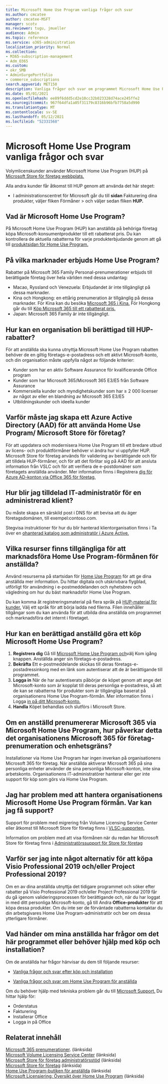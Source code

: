 ```yaml
---
title: Microsoft Home Use Program vanliga frågor och svar
ms.author: cmcatee
author: cmcatee-MSFT
manager: scotv
ms.reviewer: tugu, jmueller
audience: Admin
ms.topic: reference
ms.service: o365-administration
localization_priority: Normal
ms.collection:
- M365-subscription-management
- Adm_O365
ms.custom:
- okr_SMB
- AdminSurgePortfolio
- commerce_subscriptions
search.appverid: MET150
description: Vanliga frågor och svar om programmet Microsoft Home Use Program.
ms.date: 05/01/2021
ms.openlocfilehash: ee89f6ddd5cd2e10cc32b023328d74ace245ffe2
ms.sourcegitcommit: 967f64dfa1a05f31179c8316b96bfb7758a5d990
ms.translationtype: MT
ms.contentlocale: sv-SE
ms.lasthandoff: 05/12/2021
ms.locfileid: "52331568"
---
```

# <a name="microsoft-home-use-program-frequently-asked-questions-faq"></a>Microsoft Home Use Program vanliga frågor och svar

Volymlicenskunder använder Microsoft Home Use Program (HUP) på [Microsoft Store för företag webbplats.](https://go.microsoft.com/fwlink/?linkid=2139192)

Alla andra kunder får åtkomst till HUP genom att använda det här steget:

- I administrationscentret för Microsoft går du till **sidan** Fakturering dina produkter, väljer fliken Förmåner  >  [](https://go.microsoft.com/fwlink/p/?linkid=842054)och väljer sedan fliken **HUP.** 

## <a name="what-is-the-microsoft-home-use-program"></a>Vad är Microsoft Home Use Program?

På Microsoft Home Use Program (HUP) kan anställda på behöriga företag köpa Microsoft-konsumentprodukter till ett rabatterat pris. Du kan kontrollera de aktuella rabatterna för varje produkterbjudande genom att gå till [produktsidan för Home Use Program.](https://www.microsoft.com/home-use-program)

## <a name="in-which-markets-is-the-home-use-program-offered"></a>På vilka marknader erbjuds Home Use Program?

Rabatter på Microsoft 365 Family Personal-prenumerationer erbjuds till berättigade företag över hela världen med dessa undantag:

- Macao, Ryssland och Venezuela: Erbjudandet är inte tillgängligt på dessa marknader.
- Kina och Hongkong: en ettårig prenumeration är tillgänglig på dessa marknader. För Kina kan du besöka [Microsoft 365 i Kina.](https://www.microsoftstore.com.cn/home-use-program/invite) För Hongkong går du till [Köp Microsoft 365 till ett rabatterat pris.](https://www.microsoftestore.com.hk/partner/hup?locale=en_HK)
- Japan: Microsoft 365 Family är inte tillgängligt.

## <a name="how-does-an-organization-qualify-for-hup-discounts"></a>Hur kan en organisation bli berättigad till HUP-rabatter?

För att anställda ska kunna utnyttja Microsoft Home Use Program rabatten behöver de en giltig företags-e-postadress och ett aktivt Microsoft-konto, och din organisation måste uppfylla något av följande kriterier:

- Kunder som har en aktiv Software Assurance för kvalificerande Office program
- Kunder som har Microsoft 365/Microsoft 365 E3/E5 från Software Assurance
- Kommersiella kunder och myndighetskunder som har ≥ 2 000 licenser av något av eller en blandning av Microsoft 365 E3/E5
- Utbildningskunder och ideella kunder

## <a name="why-do-i-have-to-create-an-azure-active-directory-aad-account-to-use-the-home-use-program-microsoft-store-for-business"></a>Varför måste jag skapa ett Azure Active Directory (AAD) för att använda Home Use Program/ Microsoft Store för företag?

För att uppdatera och modernisera Home Use Program till ett bredare utbud av licens- och produktförmåner behöver vi ändra hur vi uppfyller HUP. Microsoft Store för företag används för validering av berättigande och för att tilldela HUP-förmåner, och för att det förlitar sig på AAD för att ansluta information från VSLC och för att verifiera de e-postdomäner som företagets anställda använder. Mer information finns i Registrera [dig för Azure AD-konton via Office 365 för företag.](/microsoft-store/sign-up-microsoft-store-for-business#o365-welcome)

## <a name="how-do-i-become-the-assigned-it-admin-of-a-managed-tenant"></a>Hur blir jag tilldelad IT-administratör för en administrerad klient?

Du måste skapa en särskild post i DNS för att bevisa att du äger företagsdomänen, till exempel:contoso.com.

Stegvisa instruktioner för hur du blir hanterad klientorganisation finns i Ta över en [ohanterad katalog som administratör i Azure Active.](/azure/active-directory/users-groups-roles/domains-admin-takeover)

## <a name="what-resources-are-available-to-help-promote-the-home-use-program-benefit-to-employees"></a>Vilka resurser finns tillgängliga för att marknadsföra Home Use Program-förmånen för anställda?

Använd resurserna på startsidan för [Home Use Program](https://www.microsoft.com/home-use-program/resources) för att ge dina anställda mer information. Du hittar digitala och utskrivbara flygblad, utförligt för användning i e-postmeddelanden och nyhetsbrev och vägledning om hur du bäst marknadsför Home Use Program.

Du kan komma åt registreringsmaterial på flera språk på [HUP-material för kunder.](https://microsofteur.sharepoint.com/teams/HUPMaterial) Välj ett språk för att börja ladda ned filerna. Filen innehåller tillgångar som du kan använda för att utbilda dina anställda om programmet och marknadsföra det internt i företaget.

## <a name="what-are-the-steps-for-an-eligible-employee-to-make-a-microsoft-home-use-program-purchase"></a>Hur kan en berättigad anställd göra ett köp Microsoft Home Use Program?

1. **Registrera dig** Gå till [Microsoft Home Use Program och](https://www.microsoft.com/home-use-program)välj Kom igång knappen. Anställda anger sin företags-e-postadress.
2. **Bekräfta**  Ett e-postmeddelande skickas till deras företags-e-postadressinkorg med en länk som autentiserar att de är berättigande till programmet.
3. **Logga in** När de har autentiserats påbörjar de köpet genom att ange det Microsoft-konto som är kopplat till deras personliga e-postadress, så att de kan se rabatterna för produkter som är tillgängliga baserat på organisationens Home Use Program-förmån. Mer information finns i Logga [in på ditt Microsoft-konto.](https://support.microsoft.com/help/4028195/microsoft-account-sign-in)
4. **Handla** Köpet behandlas och slutförs i Microsoft Store.

## <a name="if-an-employee-subscribes-to-microsoft-365-through-the-microsoft-home-use-program-how-does-this-impact-our-organizations-microsoft-365-business-subscription-and-device-limit"></a>Om en anställd prenumererar Microsoft 365 via Microsoft Home Use Program, hur påverkar detta det organisationens Microsoft 365 för företag-prenumeration och enhetsgräns?

Installationer via Home Use Program har ingen inverkan på organisationens Microsoft 365 för företag. När anställda aktiverar Microsoft 365 på sina personliga enheter använder de sina personliga Microsoft-konton, inte sina arbetskonto. Organisationens IT-administratörer hanterar eller ger inte support för köp som görs via Home Use Program.

## <a name="im-having-trouble-managing-my-organizations-microsoft-home-use-program-benefit-where-can-i-get-support"></a>Jag har problem med att hantera organisationens Microsoft Home Use Program förmån. Var kan jag få support?

Support för problem med migrering från Volume Licensing Service Center eller åtkomst till Microsoft Store för företag finns i [VLSC-supporten.](https://www.microsoft.com/Licensing/servicecenter/default.aspx?wa=wsignin1.0)

Information om problem med att visa förmånen när du redan har Microsoft Store för företag finns i [Administratörssupport för Store för företag](/microsoft-store/)

## <a name="why-am-i-not-seeing-an-option-to-purchase-visio-professional-2019-andor-project-professional-2019"></a>Varför ser jag inte något alternativ för att köpa Visio Professional 2019 och/eller Project Professional 2019?

Om en av dina anställda utnyttja det tidigare programmet och söker efter rabatter på Visio Professional 2019 och/eller Project Professional 2019 får du gå igenom valideringsprocessen för berättigande och, när du har loggat in med ditt personliga Microsoft-konto, gå till Andra **Office-produkter** för att köpa dessa produkter. Om du inte ser de förväntade rabatterna kontaktar du din arbetsgivares Home Use Program-administratör och ber om dessa ytterligare förmåner.

## <a name="what-if-my-employees-have-questions-about-this-program-or-need-support-with-purchasing-and-installation"></a>Vad händer om mina anställda har frågor om det här programmet eller behöver hjälp med köp och installation?

Om de anställda har frågor hänvisar du dem till följande resurser:

- [Vanliga frågor och svar efter köp och installation](https://products.office.com/microsoft-office-for-home-and-school-faq)

- [Vanliga frågor och svar om Home Use Program för anställda](https://www.microsoft.com/home-use-program/frequently-asked-questions)

 Om du behöver hjälp med tekniska problem går du till [Microsoft Support.](https://support.microsoft.com/) Du hittar hjälp för:

- Orderstatus
- Fakturering
- Installerar Office
- Logga in på Office

## <a name="related-content"></a>Relaterat innehåll

[Microsoft 365 prenumerationer](https://www.microsoft.com/home-use-program/). (länksida)\
[Microsoft Volume Licensing Service Center](https://www.microsoft.com/Licensing/servicecenter/default.aspx?wa=wsignin1.0) (länksida)\
[Microsoft Store för företag administratörsstöd](/microsoft-store/) (länksida)\
[Microsoft Store för företag](https://go.microsoft.com/fwlink/?linkid=2139192) (länksida)\
[Home Use Program-butiken för anställda](https://www.microsoft.com/home-use-program) (länksida)\
[Microsoft Licensiering: Översikt över Home Use Program](https://www.microsoft.com/licensing/licensing-programs/software-assurance-by-benefits?activetab=software-assurance-by-benefits-tab:primaryr4) (länksida)
